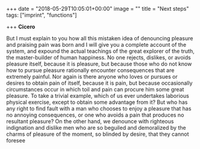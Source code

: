 +++
date = "2018-05-29T10:05:01+00:00"
image = ""
title = "Next steps"  
tags: ["imprint", "functions"]

+++
**Cicero**

But I must explain to you how all this mistaken idea of denouncing  pleasure and praising pain was born and I will give you a complete  account of the system, and expound the actual teachings of the great  explorer of the truth, the master-builder of human happiness. No one  rejects, dislikes, or avoids pleasure itself, because it is pleasure,  but because those who do not know how to pursue pleasure rationally  encounter consequences that are extremely painful. Nor again is there  anyone who loves or pursues or desires to obtain pain of itself, because  it is pain, but because occasionally circumstances occur in which toil  and pain can procure him some great pleasure. To take a trivial example,  which of us ever undertakes laborious physical exercise, except to  obtain some advantage from it? But who has any right to find fault with a  man who chooses to enjoy a pleasure that has no annoying consequences,  or one who avoids a pain that produces no resultant pleasure? On the  other hand, we denounce with righteous indignation and dislike men who  are so beguiled and demoralized by the charms of pleasure of the moment,  so blinded by desire, that they cannot foresee   
